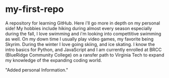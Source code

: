 # my-first-repo
A repository for learning GitHub.
Here i'll go more in depth on my personal side!
My hobbies include hiking during almost every season especially during the fall, I love swimming and i'm looking into compettitive swimming as well. On my down time I usually play video games, my favorite being Skyrim. During the winter I love going skiing, and ice skating.
I know the intro basics for Python, and JavaScript and I am currently enrolled at BRCC (BlueRidge Community College) on a ransfer path to Virginia Tech to expand my knowledge of the expanding coding world.


"Added personal Information."
